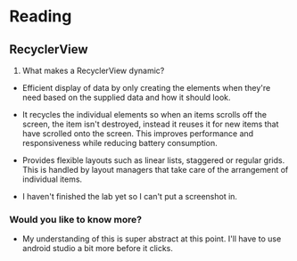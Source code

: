 # Reading

## RecyclerView

1. What makes a RecyclerView dynamic?
-   Efficient display of data by only creating the elements when they're need based on the supplied data and how it should look.
-   It recycles the individual elements so when an items scrolls off the screen, the item isn't destroyed, instead it reuses it for new items that have scrolled onto the screen. This improves performance and responsiveness while reducing battery consumption.
-   Provides flexible layouts such as linear lists, staggered or regular grids. This is handled by layout managers that take care of the arrangement of individual items.

-   I haven't finished the lab yet so I can't put a screenshot in.

### Would you like to know more?

-   My understanding of this is super abstract at this point. I'll have to use android studio a bit more before it clicks.
